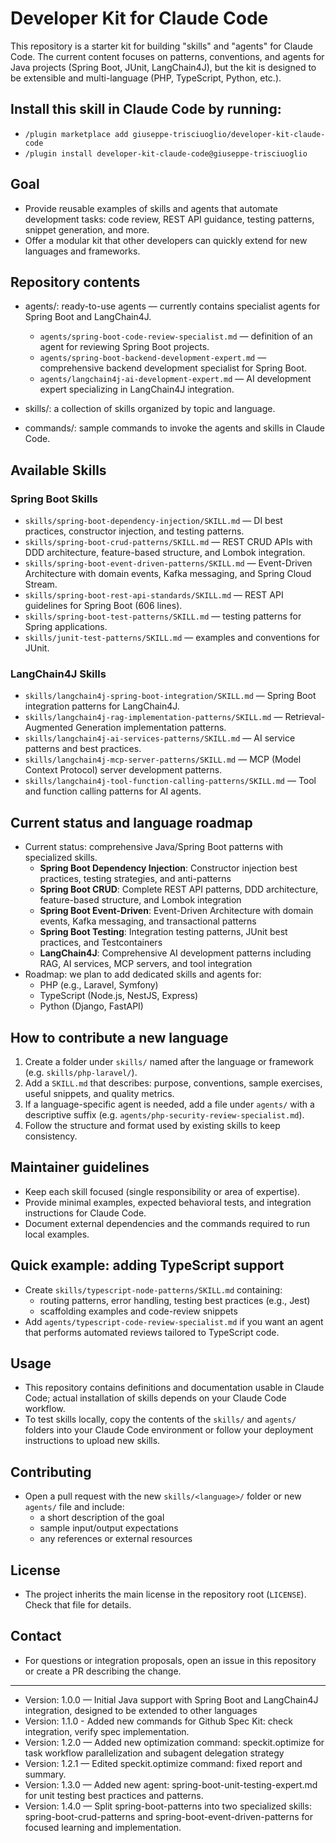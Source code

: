 # Developer Kit for Claude Code

This repository is a starter kit for building "skills" and "agents" for Claude Code. The current content focuses on patterns, conventions, and agents for Java projects (Spring Boot, JUnit, LangChain4J), but the kit is designed to be extensible and multi-language (PHP, TypeScript, Python, etc.).

## Install this skill in Claude Code by running:

- `/plugin marketplace add giuseppe-trisciuoglio/developer-kit-claude-code`
- `/plugin install developer-kit-claude-code@giuseppe-trisciuoglio`

## Goal
- Provide reusable examples of skills and agents that automate development tasks: code review, REST API guidance, testing patterns, snippet generation, and more.
- Offer a modular kit that other developers can quickly extend for new languages and frameworks.

## Repository contents
- agents/: ready-to-use agents — currently contains specialist agents for Spring Boot and LangChain4J.
  - `agents/spring-boot-code-review-specialist.md` — definition of an agent for reviewing Spring Boot projects.
  - `agents/spring-boot-backend-development-expert.md` — comprehensive backend development specialist for Spring Boot.
  - `agents/langchain4j-ai-development-expert.md` — AI development expert specializing in LangChain4J integration.

- skills/: a collection of skills organized by topic and language.
- commands/: sample commands to invoke the agents and skills in Claude Code.


## Available Skills

### Spring Boot Skills
  - `skills/spring-boot-dependency-injection/SKILL.md` — DI best practices, constructor injection, and testing patterns.
  - `skills/spring-boot-crud-patterns/SKILL.md` — REST CRUD APIs with DDD architecture, feature-based structure, and Lombok integration.
  - `skills/spring-boot-event-driven-patterns/SKILL.md` — Event-Driven Architecture with domain events, Kafka messaging, and Spring Cloud Stream.
  - `skills/spring-boot-rest-api-standards/SKILL.md` — REST API guidelines for Spring Boot (606 lines).
  - `skills/spring-boot-test-patterns/SKILL.md` — testing patterns for Spring applications.
  - `skills/junit-test-patterns/SKILL.md` — examples and conventions for JUnit.

### LangChain4J Skills
  - `skills/langchain4j-spring-boot-integration/SKILL.md` — Spring Boot integration patterns for LangChain4J.
  - `skills/langchain4j-rag-implementation-patterns/SKILL.md` — Retrieval-Augmented Generation implementation patterns.
  - `skills/langchain4j-ai-services-patterns/SKILL.md` — AI service patterns and best practices.
  - `skills/langchain4j-mcp-server-patterns/SKILL.md` — MCP (Model Context Protocol) server development patterns.
  - `skills/langchain4j-tool-function-calling-patterns/SKILL.md` — Tool and function calling patterns for AI agents.

## Current status and language roadmap
- Current status: comprehensive Java/Spring Boot patterns with specialized skills.
  - **Spring Boot Dependency Injection**: Constructor injection best practices, testing strategies, and anti-patterns
  - **Spring Boot CRUD**: Complete REST API patterns, DDD architecture, feature-based structure, and Lombok integration
  - **Spring Boot Event-Driven**: Event-Driven Architecture with domain events, Kafka messaging, and transactional patterns
  - **Spring Boot Testing**: Integration testing patterns, JUnit best practices, and Testcontainers
  - **LangChain4J**: Comprehensive AI development patterns including RAG, AI services, MCP servers, and tool integration
- Roadmap: we plan to add dedicated skills and agents for:
  - PHP (e.g., Laravel, Symfony)
  - TypeScript (Node.js, NestJS, Express)
  - Python (Django, FastAPI)

## How to contribute a new language
1. Create a folder under `skills/` named after the language or framework (e.g. `skills/php-laravel/`).
2. Add a `SKILL.md` that describes: purpose, conventions, sample exercises, useful snippets, and quality metrics.
3. If a language-specific agent is needed, add a file under `agents/` with a descriptive suffix (e.g. `agents/php-security-review-specialist.md`).
4. Follow the structure and format used by existing skills to keep consistency.

## Maintainer guidelines
- Keep each skill focused (single responsibility or area of expertise).
- Provide minimal examples, expected behavioral tests, and integration instructions for Claude Code.
- Document external dependencies and the commands required to run local examples.

## Quick example: adding TypeScript support
- Create `skills/typescript-node-patterns/SKILL.md` containing:
  - routing patterns, error handling, testing best practices (e.g., Jest)
  - scaffolding examples and code-review snippets
- Add `agents/typescript-code-review-specialist.md` if you want an agent that performs automated reviews tailored to TypeScript code.


## Usage

- This repository contains definitions and documentation usable in Claude Code; actual installation of skills depends on your Claude Code workflow.
- To test skills locally, copy the contents of the `skills/` and `agents/` folders into your Claude Code environment or follow your deployment instructions to upload new skills.

## Contributing
- Open a pull request with the new `skills/<language>/` folder or new `agents/` file and include:
  - a short description of the goal
  - sample input/output expectations
  - any references or external resources

## License
- The project inherits the main license in the repository root (`LICENSE`). Check that file for details.

## Contact
- For questions or integration proposals, open an issue in this repository or create a PR describing the change.

---
- Version: 1.0.0 — Initial Java support with Spring Boot and LangChain4J integration, designed to be extended to other languages
- Version: 1.1.0 - Added new commands for Github Spec Kit: check integration, verify spec implementation.
- Version: 1.2.0 — Added new optimization command: speckit.optimize for task workflow parallelization and subagent delegation strategy
- Version: 1.2.1 — Edited speckit.optimize command: fixed report and summary.
- Version: 1.3.0 — Added new agent: spring-boot-unit-testing-expert.md for unit testing best practices and patterns.
- Version: 1.4.0 — Split spring-boot-patterns into two specialized skills: spring-boot-crud-patterns and spring-boot-event-driven-patterns for focused learning and implementation.
